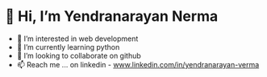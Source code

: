 # 👋 Hi, I’m Yendranarayan Nerma
- 👀 I’m interested in web development
- 🌱 I’m currently learning python
- 💞️ I’m looking to collaborate on github
- 📫 Reach me ... on linkedin - www.linkedin.com/in/yendranarayan-verma

<!---
yendra554/yendra554 is a ✨ special ✨ repository because its `README.md` (this file) appears on your GitHub profile.
You can click the Preview link to take a look at your changes.
--->

